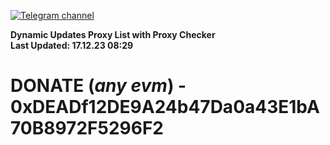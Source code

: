 [![Telegram channel](https://img.shields.io/endpoint?url=https://runkit.io/damiankrawczyk/telegram-badge/branches/master?url=https://t.me/n4z4v0d)](https://t.me/n4z4v0d) 

**Dynamic Updates Proxy List with Proxy Checker**  
**Last Updated: 17.12.23 08:29**

# DONATE (_any evm_) - 0xDEADf12DE9A24b47Da0a43E1bA70B8972F5296F2
